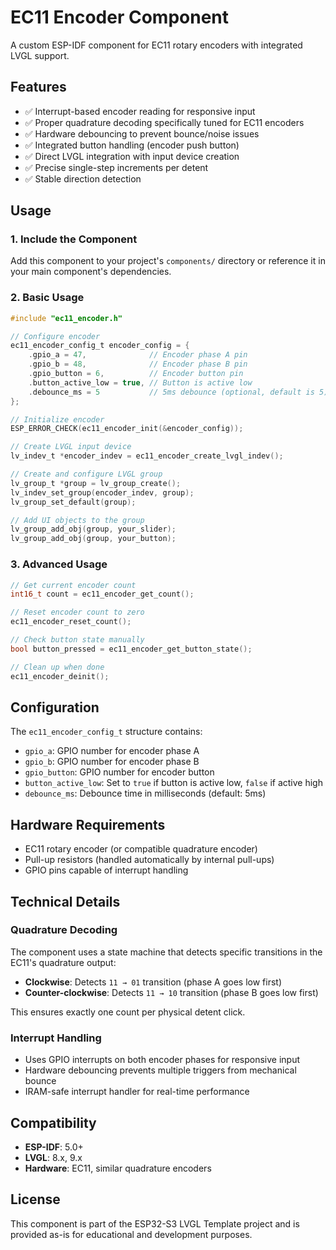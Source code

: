 # EC11 Encoder Component

A custom ESP-IDF component for EC11 rotary encoders with integrated LVGL support.

## Features

- ✅ Interrupt-based encoder reading for responsive input
- ✅ Proper quadrature decoding specifically tuned for EC11 encoders
- ✅ Hardware debouncing to prevent bounce/noise issues
- ✅ Integrated button handling (encoder push button)
- ✅ Direct LVGL integration with input device creation
- ✅ Precise single-step increments per detent
- ✅ Stable direction detection

## Usage

### 1. Include the Component

Add this component to your project's `components/` directory or reference it in your main component's dependencies.

### 2. Basic Usage

```c
#include "ec11_encoder.h"

// Configure encoder
ec11_encoder_config_t encoder_config = {
    .gpio_a = 47,              // Encoder phase A pin
    .gpio_b = 48,              // Encoder phase B pin  
    .gpio_button = 6,          // Encoder button pin
    .button_active_low = true, // Button is active low
    .debounce_ms = 5           // 5ms debounce (optional, default is 5)
};

// Initialize encoder
ESP_ERROR_CHECK(ec11_encoder_init(&encoder_config));

// Create LVGL input device
lv_indev_t *encoder_indev = ec11_encoder_create_lvgl_indev();

// Create and configure LVGL group
lv_group_t *group = lv_group_create();
lv_indev_set_group(encoder_indev, group);
lv_group_set_default(group);

// Add UI objects to the group
lv_group_add_obj(group, your_slider);
lv_group_add_obj(group, your_button);
```

### 3. Advanced Usage

```c
// Get current encoder count
int16_t count = ec11_encoder_get_count();

// Reset encoder count to zero
ec11_encoder_reset_count();

// Check button state manually
bool button_pressed = ec11_encoder_get_button_state();

// Clean up when done
ec11_encoder_deinit();
```

## Configuration

The `ec11_encoder_config_t` structure contains:

- `gpio_a`: GPIO number for encoder phase A
- `gpio_b`: GPIO number for encoder phase B  
- `gpio_button`: GPIO number for encoder button
- `button_active_low`: Set to `true` if button is active low, `false` if active high
- `debounce_ms`: Debounce time in milliseconds (default: 5ms)

## Hardware Requirements

- EC11 rotary encoder (or compatible quadrature encoder)
- Pull-up resistors (handled automatically by internal pull-ups)
- GPIO pins capable of interrupt handling

## Technical Details

### Quadrature Decoding

The component uses a state machine that detects specific transitions in the EC11's quadrature output:

- **Clockwise**: Detects `11 → 01` transition (phase A goes low first)
- **Counter-clockwise**: Detects `11 → 10` transition (phase B goes low first)

This ensures exactly one count per physical detent click.

### Interrupt Handling

- Uses GPIO interrupts on both encoder phases for responsive input
- Hardware debouncing prevents multiple triggers from mechanical bounce
- IRAM-safe interrupt handler for real-time performance

## Compatibility

- **ESP-IDF**: 5.0+
- **LVGL**: 8.x, 9.x
- **Hardware**: EC11, similar quadrature encoders

## License

This component is part of the ESP32-S3 LVGL Template project and is provided as-is for educational and development purposes.
